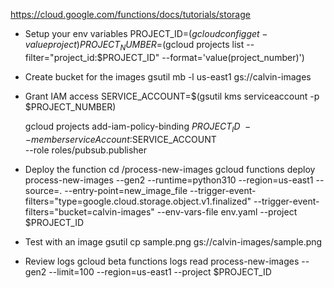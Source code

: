 https://cloud.google.com/functions/docs/tutorials/storage


* Setup your env variables
  PROJECT_ID=$(gcloud config get-value project)
  PROJECT_NUMBER=$(gcloud projects list --filter="project_id:$PROJECT_ID" --format='value(project_number)')

* Create bucket for the images
    gsutil mb -l us-east1 gs://calvin-images

* Grant IAM access
  SERVICE_ACCOUNT=$(gsutil kms serviceaccount -p $PROJECT_NUMBER)

  gcloud projects add-iam-policy-binding $PROJECT_ID \
    --member serviceAccount:$SERVICE_ACCOUNT \
    --role roles/pubsub.publisher

* Deploy the function
  cd <CLONE FOLDER>/process-new-images
  gcloud functions deploy process-new-images --gen2 --runtime=python310 --region=us-east1 --source=. --entry-point=new_image_file --trigger-event-filters="type=google.cloud.storage.object.v1.finalized" --trigger-event-filters="bucket=calvin-images"  --env-vars-file env.yaml --project $PROJECT_ID

* Test with an image 
  gsutil cp sample.png gs://calvin-images/sample.png

* Review logs
  gcloud beta functions logs read process-new-images --gen2 --limit=100 --region=us-east1 --project $PROJECT_ID
